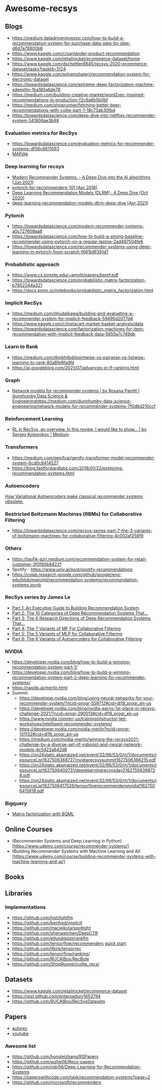 # Awesome-recsys
## Blogs 

* https://medium.datadriveninvestor.com/how-to-build-a-recommendation-system-for-purchase-data-step-by-step-d6d7a78800b6
* https://www.kaggle.com/c/santander-product-recommendation
* https://www.kaggle.com/retailrocket/ecommerce-dataset/home
* https://www.kaggle.com/dschettler8845/recsys-2020-ecommerce-dataset/tasks?taskId=3124
* https://www.kaggle.com/sohamohajeri/recommendation-system-for-electronic-dataset
* https://towardsdatascience.com/extreme-deep-factorization-machine-xdeepfm-1ba180a6de78
* https://medium.com/building-creative-market/word2vec-inspired-recommendations-in-production-f2c6a6b5b0bf
* https://medium.com/shoprunner/fetching-better-beer-recommendations-with-collie-part-1-18c73ab30fbd
* https://towardsdatascience.com/deep-dive-into-netflixs-recommender-system-341806ae3b48

### Evaluation metrics for RecSys
* https://towardsdatascience.com/evaluation-metrics-for-recommender-systems-df56c6611093
* [MAP@k](http://sdsawtelle.github.io/blog/output/mean-average-precision-MAP-for-recommender-systems.html)

### Deep learning for recsys
* [Modern Recommender Systems. - A Deep Dive into the AI algorithms [Jun 2021]](https://towardsdatascience.com/modern-recommender-systems-a0c727609aa8)
* [pytorch-for-recommenders-101 [Apr 2018]](https://blog.fastforwardlabs.com/2018/04/10/pytorch-for-recommenders-101.html)
* [Deep Learning Recommendation Models (DLRM) : A Deep Dive [Oct 2020]](https://medium.com/swlh/deep-learning-recommendation-models-dlrm-a-deep-dive-f38a95f47c2c)
* [deep-learning-recommendation-models-dlrm-deep-dive [Apr 2021]](https://www.kdnuggets.com/2021/04/deep-learning-recommendation-models-dlrm-deep-dive.html)

### Pytorch 
- https://towardsdatascience.com/modern-recommender-systems-a0c727609aa8
- https://towardsdatascience.com/how-to-build-a-strong-baseline-recommender-using-pytorch-on-a-regular-laptop-2ad497504fe6
- https://towardsdatascience.com/recommender-systems-using-deep-learning-in-pytorch-from-scratch-f661b8f391d7

### Probabilistic approach
* https://www.cs.toronto.edu/~amnih/papers/bpmf.pdf
* https://towardsdatascience.com/probabilistic-matrix-factorization-b7852244a321
* https://docs.pymc.io/notebooks/probabilistic_matrix_factorization.html

### Implicit RecSys
* https://medium.com/@judaikawa/building-and-evaluating-a-recommender-system-for-implicit-feedback-59495d2077d4
* https://www.kaggle.com/c/instacart-market-basket-analysis/data
* https://towardsdatascience.com/factorization-machines-for-item-recommendation-with-implicit-feedback-data-5655a7c749db

### Learn to Rank
* https://medium.com/@nikhilbd/pointwise-vs-pairwise-vs-listwise-learning-to-rank-80a8fe8fadfd
* https://ai.googleblog.com/2021/07/advances-in-tf-ranking.html

### Graph
* [Network models for recommender systems | by Roxana Pamfil | dunnhumby Data Science & Engineering]()https://medium.com/dunnhumby-data-science-engineering/network-models-for-recommender-systems-7f0d6d210ccf

### Reinforcement Learning
* [RL in RecSys, an overview. In this review, I would like to show… | by Sergey Kolesnikov | Medium](https://scitator.medium.com/rl-in-recsys-an-overview-e02815019a8f)

### Transformers
* https://medium.com/genifyai/genify-transformer-model-recommender-system-6cd0c8414527
* https://blog.fastforwardlabs.com/2018/01/22/exploring-recommendation-systems.html

### Autoencoders
[How Variational Autoencoders make classical recommender systems obsolete.](https://medium.com/snipfeed/how-variational-autoencoders-make-classical-recommender-systems-obsolete-4df8bae51546)

### Restricted Boltzmann Machines (RBMs) for Collaborative Filtering
* https://towardsdatascience.com/recsys-series-part-7-the-3-variants-of-boltzmann-machines-for-collaborative-filtering-4c002af258f9

### Others
* https://taufik-azri.medium.com/recommendation-system-for-retail-customer-3f0f80b84221
* Spotify - https://www.univ.ai/post/spotify-recommendations
* https://colab.research.google.com/github/google/eng-edu/blob/main/ml/recommendation-systems/recommendation-systems.ipynb

### RecSys series by James Le
* [Part 1: An Executive Guide to Building Recommendation System](https://towardsdatascience.com/recommendation-system-series-part-1-an-executive-guide-to-building-recommendation-system-608f83e2630a)
* [Part 2: The 10 Categories of Deep Recommendation Systems That…](https://towardsdatascience.com/recommendation-system-series-part-2-the-10-categories-of-deep-recommendation-systems-that-189d60287b58)
* [Part 3: The 6 Research Directions of Deep Recommendation Systems That…](https://towardsdatascience.com/recommendation-system-series-part-3-the-6-research-directions-of-deep-recommendation-systems-that-3a328d264fb7)
* [Part 4: The 7 Variants of MF For Collaborative Filtering](https://towardsdatascience.com/recsys-series-part-4-the-7-variants-of-matrix-factorization-for-collaborative-filtering-368754e4fab5)
* [Part 5: The 5 Variants of MLP for Collaborative Filtering](https://towardsdatascience.com/recsys-series-part-5-neural-matrix-factorization-for-collaborative-filtering-a0aebfe15883)
* [Part 6: The 6 Variants of Autoencoders for Collaborative Filtering](https://towardsdatascience.com/recommendation-system-series-part-6-the-6-variants-of-autoencoders-for-collaborative-filtering-bd7b9eae2ec7)

### NVIDIA
* https://developer.nvidia.com/blog/how-to-build-a-winning-recommendation-system-part-1/
* https://developer.nvidia.com/blog/how-to-build-a-winning-recommendation-system-part-2-deep-learning-for-recommender-systems/
* https://rapids.ai/merlin.html
* Summit:
  * https://developer.nvidia.com/blog/using-neural-networks-for-your-recommender-system/?ncid=progr-559712#cid=dl19_progr_en-us
  * https://developer.nvidia.com/blog/nvidia-earns-1st-place-in-recsys-challenge-2021/?ncid=progr-290013#cid=dl19_progr_en-us
  * https://www.nvidia.com/en-us/training/instructor-led-workshops/intelligent-recommender-systems/
  * https://developer.nvidia.com/nvidia-merlin?ncid=progr-101132#cid=dl19_progr_en-us
  * https://medium.com/nvidia-merlin/winning-the-recsys2021-challenge-by-a-diverse-set-of-xgboost-and-neural-network-models-4c5422a642d8
  * https://on24static.akamaized.net/event/32/96/53/0/rt/1/documents/resourceList1627506368727/nvidiarecsyssummit1627506366215.pdf
  * https://on24static.akamaized.net/event/32/96/53/0/rt/1/documents/resourceList1627506400731/deeplearningrecsysday21627506398728.pdf
  * https://on24static.akamaized.net/event/32/96/53/0/rt/1/documents/resourceList1627506417526/tensorflowrecommendersnvidia11627506415818.pdf

### Bigquery 
* [Matrix factorization with BQML](https://medium.com/google-cloud/how-to-build-a-recommendation-system-on-e-commerce-data-using-bigquery-ml-df9af2b8c110)
## Online Courses
* (Recommender Systems and Deep Learning in Python)[https://www.udemy.com/course/recommender-systems/]
* (Building Recommender Systems with Machine Learning and AI)[https://www.udemy.com/course/building-recommender-systems-with-machine-learning-and-ai/]


## Books

 
## Libraries
### Implementations
* https://github.com/lyst/lightfm
* https://github.com/benfred/implicit
* https://github.com/maciejkula/spotlight
* https://github.com/shenweichen/DeepCTR
* https://github.com/etlundquist/rankfm
* https://github.com/tensorflow/recommenders [quick start](https://www.tensorflow.org/recommenders/examples/quickstart)
* https://github.com/jfkirk/tensorrec
* https://github.com/tensorflow/ranking/
* https://github.com/RUCAIBox/RecBole
* https://github.com/ShopRunner/collie_recs/


## Datasets
* https://www.kaggle.com/retailrocket/ecommerce-dataset
* https://gist.github.com/entaroadun/1653794
* https://github.com/RUCAIBox/RecSysDatasets


## Papers
* [autorec](https://users.cecs.anu.edu.au/~akmenon/papers/autorec/autorec-paper.pdf)
* [youtube](https://storage.googleapis.com/pub-tools-public-publication-data/pdf/45530.pdf)

### Awesone list
* https://github.com/hongleizhang/RSPapers
* https://github.com/wzhe06/Reco-papers
* https://github.com/robi56/Deep-Learning-for-Recommendation-Systems
* https://paperswithcode.com/task/recommendation-systems?page=2
* https://github.com/microsoft/recommenders




